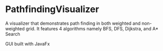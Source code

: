 # PathfindingVisualizer
A visualizer that demonstrates path finding in both weighted and non-weighted grid. It features 4 algorithms namely BFS, DFS, Dijkstra, and A* Search

GUI built with JavaFx
